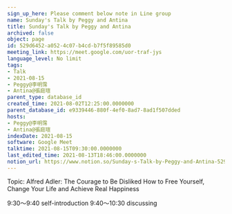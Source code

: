 ```yaml
---
sign_up_here: Please comment below note in Line group
name: Sunday's Talk by Peggy and Antina
title: Sunday's Talk by Peggy and Antina
archived: false
object: page
id: 529d6452-a052-4c07-b4cd-b7f5f89585d0
meeting_link: https://meet.google.com/uor-traf-jys
language_level: No limit
tags:
- Talk
- 2021-08-15
- Peggy@李明霈
- Antina@張庭瑄
parent_type: database_id
created_time: 2021-08-02T12:25:00.0000000
parent_database_id: e9339446-880f-4ef0-8ad7-8ad1f507dded
hosts:
- Peggy@李明霈
- Antina@張庭瑄
indexDate: 2021-08-15
software: Google Meet
talktime: 2021-08-15T09:30:00.0000000
last_edited_time: 2021-08-13T18:46:00.0000000
notion_url: https://www.notion.so/Sunday-s-Talk-by-Peggy-and-Antina-529d6452a0524c07b4cdb7f5f89585d0
---
```


Topic: Alfred Adler: The Courage to Be Disliked
How to Free Yourself, Change Your Life and Achieve Real Happiness

9:30～9:40 self-introduction
9:40～10:30 discussing


